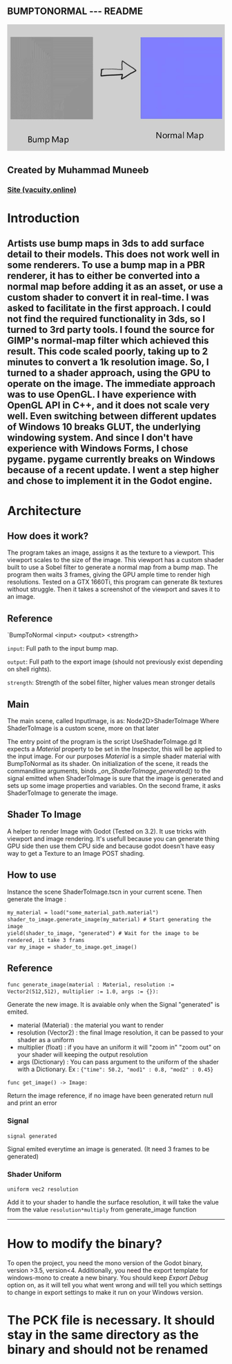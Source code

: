 BUMPTONORMAL --- README
---
![bump-to-normal-preview](bump_to_normal.jpg)
## Created by Muhammad Muneeb
### [Site (vacuity.online)](www.vacuity.online)
# Introduction
Artists use bump maps in 3ds to add surface detail to their models. This does not work well in some renderers.
To use a bump map in a PBR renderer, it has to either be converted into a normal map before adding it as an asset, or use a custom shader to convert it in real-time.
I was asked to facilitate in the first approach. I could not find the required functionality in 3ds, so I turned to 3rd party tools.
I found the source for GIMP's normal-map filter which achieved this result. This code scaled poorly, taking up to 2 minutes to convert a 1k resolution image. So, I turned to a shader approach, using the GPU to operate on the image.
The immediate approach was to use OpenGL. I have experience with OpenGL API in C++, and it does not scale very well. Even switching between different updates of Windows 10 breaks GLUT, the underlying windowing system. And since I don't have experience with Windows Forms, I chose pygame.
pygame currently breaks on Windows because of a recent update.
I went a step higher and chose to implement it in the Godot engine.
---
# Architecture
## How does it work?
The program takes an image, assigns it as the texture to a viewport. This viewport scales to the size of the image. This viewport has a custom shader built to use a Sobel filter to generate a normal map from a bump map.
The program then waits 3 frames, giving the GPU ample time to render high resolutions. Tested on a GTX 1660Ti, this program can generate 8k textures without struggle.
Then it takes a screenshot of the viewport and saves it to an image.

## Reference
`BumpToNormal \<input> \<output> \<strength>

`input`: Full path to the input bump map.

`output`: Full path to the export image (should not previously exist depending on shell rights).

`strength`: Strength of the sobel filter, higher values mean stronger details

## Main
The main scene, called InputImage, is as:
Node2D>ShaderToImage
Where ShaderToImage is a custom scene, more on that later

The entry point of the program is the script UseShaderToImage.gd
It expects a _Material_ property to be set in the Inspector, this will be applied to the input image.
For our purposes _Material_ is a simple shader material with BumpToNormal as its shader.
On initialization of the scene, it reads the commandline arguments, binds _\_on\_ShaderToImage\_generated()_ to the signal emitted when ShaderToImage is sure that the image is generated and sets up some image properties and variables. On the second frame, it asks ShaderToImage to generate the image.

## Shader To Image
A helper to render Image with Godot (Tested on 3.2). It use tricks with viewport and image rendering.
It's usefull because you can generate thing GPU side then use them CPU side and because godot doesn't have easy way to get a Texture to an Image POST shading.

## How to use
Instance the scene ShaderToImage.tscn in your current scene.
Then generate the Image :
```
my_material = load("some_material_path.material")
shader_to_image.generate_image(my_material) # Start generating the image
yield(shader_to_image, "generated") # Wait for the image to be rendered, it take 3 frams
var my_image = shader_to_image.get_image()
```

## Reference
```
func generate_image(material : Material, resolution := Vector2(512,512), multiplier := 1.0, args := {}):
```
Generate the new image. It is avaiable only when the Signal "generated" is emited.
- material (Material) : the material you want to render
- resolution (Vector2) : the final Image resolution, it can be passed to your shader as a uniform
- multiplier (float) : if you have an uniform it will "zoom in" "zoom out" on your shader will keeping the output resolution
- args (Dictionary) : You can pass argument to the uniform of the shader with a Dictionary. Ex : `{"time": 50.2, "mod1" : 0.8, "mod2" : 0.45}`

```
func get_image() -> Image:
```
Return the image reference, if no image have been generated return null and print an error

### Signal
```
signal generated
```
Signal emited everytime an image is generated. (It need 3 frames to be generated)

### Shader Uniform
```
uniform vec2 resolution
```
Add it to your shader to handle the surface resolution, it will take the value from the value `resolution*multiply` from generate_image function


---
# How to modify the binary?
To open the project, you need the mono version of the Godot binary, version >3.5, version<4. Additionally, you need the export template for windows-mono to create a new binary.
You should keep _Export Debug_ option on, as it will tell you what went wrong and will tell you which settings to change in export settings to make it run on your Windows version.

# The PCK file is necessary. It should stay in the same directory as the binary and should not be renamed